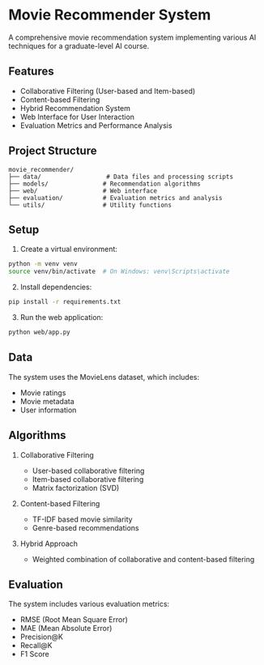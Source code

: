 # Movie Recommender System

A comprehensive movie recommendation system implementing various AI techniques for a graduate-level AI course.

## Features

- Collaborative Filtering (User-based and Item-based)
- Content-based Filtering
- Hybrid Recommendation System
- Web Interface for User Interaction
- Evaluation Metrics and Performance Analysis

## Project Structure

```
movie_recommender/
├── data/                  # Data files and processing scripts
├── models/               # Recommendation algorithms
├── web/                  # Web interface
├── evaluation/           # Evaluation metrics and analysis
└── utils/                # Utility functions
```

## Setup

1. Create a virtual environment:
```bash
python -m venv venv
source venv/bin/activate  # On Windows: venv\Scripts\activate
```

2. Install dependencies:
```bash
pip install -r requirements.txt
```

3. Run the web application:
```bash
python web/app.py
```

## Data

The system uses the MovieLens dataset, which includes:
- Movie ratings
- Movie metadata
- User information

## Algorithms

1. Collaborative Filtering
   - User-based collaborative filtering
   - Item-based collaborative filtering
   - Matrix factorization (SVD)

2. Content-based Filtering
   - TF-IDF based movie similarity
   - Genre-based recommendations

3. Hybrid Approach
   - Weighted combination of collaborative and content-based filtering

## Evaluation

The system includes various evaluation metrics:
- RMSE (Root Mean Square Error)
- MAE (Mean Absolute Error)
- Precision@K
- Recall@K
- F1 Score 